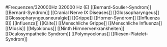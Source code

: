 #Frequenzen/320000Hz
320000 Hz (E)
[[Bernard-Soulier-Syndrom]]
[[Bernard-Syndrom]]
[[Cranial Nerve IX Diseases]]
[[Glossopharyngeus]]
[[Glossopharyngeusneuralgie]]
[[Grippe]]
[[Horner-Syndrom]]
[[Influenza B]]
[[Influenza]]
[[Kälte]]
[[Menschliche Grippe]]
[[Menschliche Influenza]]
[[Miosis]]
[[Myoklonus]]
[[Ninth Hirnnervenkrankheiten]]
[[Oculosympathetic Syndrom]]
[[Polymyoclonus]]
[[Riesen-Platelet-Syndrom]]